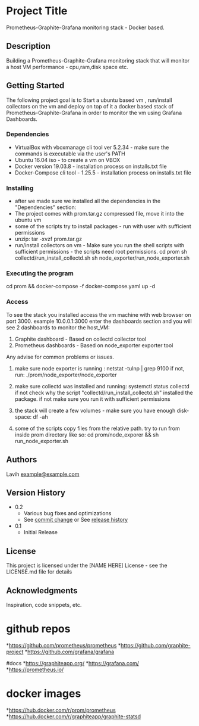 # Project Title

Prometheus-Graphite-Grafana monitoring stack - Docker based.

## Description

Building a Prometheus-Graphite-Grafana monitoring stack that will monitor a host VM performance - cpu,ram,disk space etc.

## Getting Started

The following project goal is to Start a ubuntu based vm , run/install collectors on the vm and deploy on top of it a docker based stack of Prometheus-Graphite-Grafana
in order to monitor the vm using Grafana Dashboards.

### Dependencies

* VirtualBox with vboxmanage cli tool ver 5.2.34 - make sure the commands is executable via the user's PATH
* Ubuntu 16.04 iso - to create a vm on VBOX
* Docker version 19.03.8 - installation process on installs.txt file
* Docker-Compose cli tool - 1.25.5 - installation process on installs.txt file


### Installing
* after we made sure we installed all the dependencies in the "Dependencies" section:
* The project comes with prom.tar.gz compressed file, move it into the ubuntu vm
* some of the scripts try to install packages - run with user with sufficient permissions
* unzip:
tar -xvzf prom.tar.gz
* run/install collectors on vm - Make sure you run the shell scripts with sufficient permissions - the scripts need root permissions.
cd prom
sh collectd/run_install_collectd.sh
sh node_exporter/run_node_exporter.sh

### Executing the program ####
cd prom && docker-compose -f docker-compose.yaml up -d

### Access ####
To see the stack you installed access the vm machine with web browser on port 3000. example 10.0.0.1:3000
enter the dashboards section and you will see 2 dashboards to monitor the host_VM:
1. Graphite dashboard - Based on collectd collector tool
2. Prometheus dashboards - Based on node_exporter exporter tool

Any advise for common problems or issues.
1. make sure node exporter is running : netstat -tulnp | grep 9100
if not, run: ./prom/node_exporter/node_exporter

2. make sure collectd was installed and running: systemctl status collectd
if not check why the script "collectd/run_install_collectd.sh" installed the package. if not make
sure you run it with sufficient permissions

3. the stack will create a few volumes - make sure you have enough disk-space: df -ah

4. some of the scripts copy files from the relative path. try to run from inside prom directory like so:
cd prom/node_exporer && sh run_node_exporter.sh

## Authors

Lavih
example@example.com


## Version History

* 0.2
    * Various bug fixes and optimizations
    * See [commit change]() or See [release history]()
* 0.1
    * Initial Release

## License

This project is licensed under the [NAME HERE] License - see the LICENSE.md file for details

## Acknowledgments

Inspiration, code snippets, etc.
# github repos
*https://github.com/prometheus/prometheus
*https://github.com/graphite-project
*https://github.com/grafana/grafana

#docs
*https://graphiteapp.org/
*https://grafana.com/
*https://prometheus.io/

# docker images
*https://hub.docker.com/r/prom/prometheus
*https://hub.docker.com/r/graphiteapp/graphite-statsd

